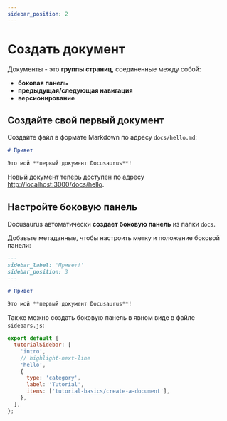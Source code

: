 ```yaml
---
sidebar_position: 2
---
```


# Создать документ

Документы - это **группы страниц**, соединенные между собой:

- **боковая панель**
- **предыдущая/следующая навигация**
- **версионирование**

## Создайте свой первый документ

Создайте файл в формате Markdown по адресу `docs/hello.md`:

```md title="docs/hello.md"
# Привет

Это мой **первый документ Docusaurus**!
```

Новый документ теперь доступен по адресу [http://localhost:3000/docs/hello](http://localhost:3000/docs/hello).

## Настройте боковую панель

Docusaurus автоматически **создает боковую панель** из папки `docs`.

Добавьте метаданные, чтобы настроить метку и положение боковой панели:

```md title="docs/hello.md" {1-4}
---
sidebar_label: 'Привет!'
sidebar_position: 3
---

# Привет

Это мой **первый документ Docusaurus**!
```

Также можно создать боковую панель в явном виде в файле `sidebars.js`:

```js title="sidebars.js"
export default {
  tutorialSidebar: [
    'intro',
    // highlight-next-line
    'hello',
    {
      type: 'category',
      label: 'Tutorial',
      items: ['tutorial-basics/create-a-document'],
    },
  ],
};
```
